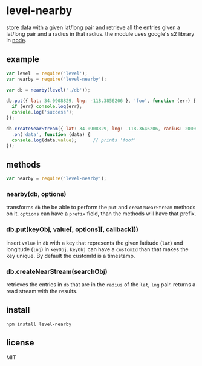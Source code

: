 # level-nearby

store data with a given lat/long pair and retrieve all the entries given a lat/long pair and a radius in that radius. the module uses google's s2 library in [node](https://github.com/mapbox/node-s2).

## example
``` js
var level  = require('level');
var nearby = require('level-nearby');

var db = nearby(level('./db'));

db.put({ lat: 34.0908829, lng: -118.3856206 }, 'foo', function (err) {
  if (err) console.log(err);
  console.log('success');
});

db.createNearStream({ lat: 34.0908829, lng: -118.3646206, radius: 2000 })
  .on('data', function (data) {
  console.log(data.value);      // prints 'foof'
});
```

## methods
``` js
var nearby = require('level-nearby');
```

### nearby(db, options)
transforms `db` the be able to perform the `put` and `createNearStream` methods on it. `options` can have a `prefix` field, than the methods will have that prefix.

### db.put(keyObj, value[, options][, callback]))
insert `value` in `db` with a key that represents the given latitude (`lat`) and longitude (`lng`) in `keyObj`. `keyObj` can have a `customId` than that makes the key unique. By default the customId is a timestamp.

### db.createNearStream(searchObj)
retrieves the entries in `db` that are in the `radius` of the `lat`, `lng` pair. returns a read stream with the results.

## install
``` batch
npm install level-nearby
```

## license
MIT